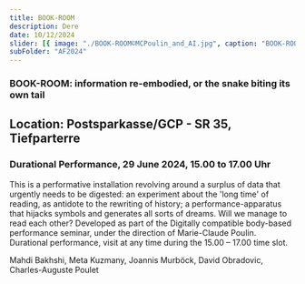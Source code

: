 ```yaml
---
title: BOOK-ROOM
description: Dere
date: 10/12/2024
slider: [{ image: "./BOOK-ROOM©MCPoulin_and_AI.jpg", caption: "BOOK-ROOM" }]
subFolder: "AF2024"
---
```


### BOOK-ROOM: information re-embodied, or the snake biting its own tail

## Location: Postsparkasse/GCP - SR 35, Tiefparterre

### Durational Performance, 29 June 2024, 15.00 to 17.00 Uhr

This is a performative installation revolving around a surplus of data that urgently needs to be digested: an experiment about the 'long time' of reading, as antidote to the rewriting of history; a performance-apparatus that hijacks symbols and generates all sorts of dreams. Will we manage to read each other?
Developed as part of the Digitally compatible body-based performance seminar, under the direction of Marie-Claude Poulin. Durational performance, visit at any time during the 15.00 – 17.00 time slot.

Mahdi Bakhshi, Meta Kuzmany, Joannis Murböck, David Obradovic, Charles-Auguste Poulet
